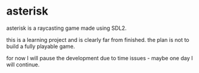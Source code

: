 # asterisk
asterisk is a raycasting game made using SDL2.

this is a learning project and is clearly far from finished.
the plan is not to build a fully playable game.

for now I will pause the development due to time issues - maybe one day I will continue.

